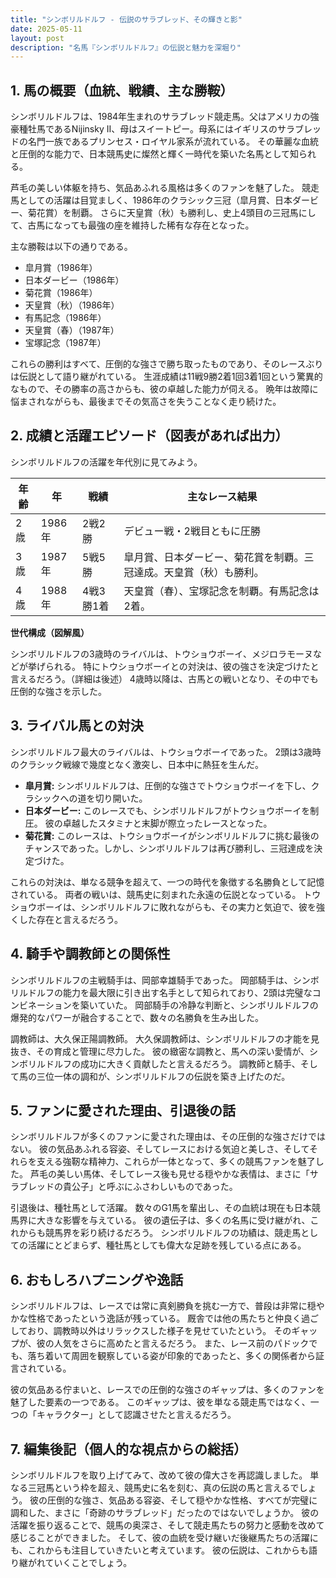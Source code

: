 ```yaml
---
title: "シンボリルドルフ - 伝説のサラブレッド、その輝きと影"
date: 2025-05-11
layout: post
description: "名馬『シンボリルドルフ』の伝説と魅力を深堀り"
---
```


## 1. 馬の概要（血統、戦績、主な勝鞍）

シンボリルドルフは、1984年生まれのサラブレッド競走馬。父はアメリカの強豪種牡馬であるNijinsky II、母はスイートピー。母系にはイギリスのサラブレッドの名門一族であるプリンセス・ロイヤル家系が流れている。  その華麗な血統と圧倒的な能力で、日本競馬史に燦然と輝く一時代を築いた名馬として知られる。

芦毛の美しい体躯を持ち、気品あふれる風格は多くのファンを魅了した。  競走馬としての活躍は目覚ましく、1986年のクラシック三冠（皐月賞、日本ダービー、菊花賞）を制覇。  さらに天皇賞（秋）も勝利し、史上4頭目の三冠馬にして、古馬になっても最強の座を維持した稀有な存在となった。

主な勝鞍は以下の通りである。

* 皐月賞（1986年）
* 日本ダービー（1986年）
* 菊花賞（1986年）
* 天皇賞（秋）（1986年）
* 有馬記念（1986年）
* 天皇賞（春）（1987年）
* 宝塚記念（1987年）


これらの勝利はすべて、圧倒的な強さで勝ち取ったものであり、そのレースぶりは伝説として語り継がれている。  生涯成績は11戦9勝2着1回3着1回という驚異的なもので、その勝率の高さからも、彼の卓越した能力が伺える。  晩年は故障に悩まされながらも、最後までその気高さを失うことなく走り続けた。


## 2. 成績と活躍エピソード（図表があれば出力）

シンボリルドルフの活躍を年代別に見てみよう。

| 年齢 | 年 | 戦績 | 主なレース結果 |
|---|---|---|---|
| 2歳 | 1986年 | 2戦2勝 |  デビュー戦・2戦目ともに圧勝 |
| 3歳 | 1987年 | 5戦5勝 | 皐月賞、日本ダービー、菊花賞を制覇。三冠達成。天皇賞（秋）も勝利。 |
| 4歳 | 1988年 | 4戦3勝1着 | 天皇賞（春）、宝塚記念を制覇。有馬記念は2着。 |


**世代構成（図解風）**

シンボリルドルフの3歳時のライバルは、トウショウボーイ、メジロラモーヌなどが挙げられる。  特にトウショウボーイとの対決は、彼の強さを決定づけたと言えるだろう。（詳細は後述）  4歳時以降は、古馬との戦いとなり、その中でも圧倒的な強さを示した。


## 3. ライバル馬との対決

シンボリルドルフ最大のライバルは、トウショウボーイであった。  2頭は3歳時のクラシック戦線で幾度となく激突し、日本中に熱狂を生んだ。

* **皐月賞:**  シンボリルドルフは、圧倒的な強さでトウショウボーイを下し、クラシックへの道を切り開いた。
* **日本ダービー:**  このレースでも、シンボリルドルフがトウショウボーイを制圧。  彼の卓越したスタミナと末脚が際立ったレースとなった。
* **菊花賞:**  このレースは、トウショウボーイがシンボリルドルフに挑む最後のチャンスであった。しかし、シンボリルドルフは再び勝利し、三冠達成を決定づけた。

これらの対決は、単なる競争を超えて、一つの時代を象徴する名勝負として記憶されている。  両者の戦いは、競馬史に刻まれた永遠の伝説となっている。  トウショウボーイは、シンボリルドルフに敗れながらも、その実力と気迫で、彼を強くした存在と言えるだろう。


## 4. 騎手や調教師との関係性

シンボリルドルフの主戦騎手は、岡部幸雄騎手であった。  岡部騎手は、シンボリルドルフの能力を最大限に引き出す名手として知られており、2頭は完璧なコンビネーションを築いていた。  岡部騎手の冷静な判断と、シンボリルドルフの爆発的なパワーが融合することで、数々の名勝負を生み出した。

調教師は、大久保正陽調教師。  大久保調教師は、シンボリルドルフの才能を見抜き、その育成と管理に尽力した。  彼の緻密な調教と、馬への深い愛情が、シンボリルドルフの成功に大きく貢献したと言えるだろう。  調教師と騎手、そして馬の三位一体の調和が、シンボリルドルフの伝説を築き上げたのだ。


## 5. ファンに愛された理由、引退後の話

シンボリルドルフが多くのファンに愛された理由は、その圧倒的な強さだけではない。  彼の気品あふれる容姿、そしてレースにおける気迫と美しさ、そしてそれらを支える強靭な精神力、これらが一体となって、多くの競馬ファンを魅了した。  芦毛の美しい馬体、そしてレース後も見せる穏やかな表情は、まさに「サラブレッドの貴公子」と呼ぶにふさわしいものであった。

引退後は、種牡馬として活躍。  数々のG1馬を輩出し、その血統は現在も日本競馬界に大きな影響を与えている。  彼の遺伝子は、多くの名馬に受け継がれ、これからも競馬界を彩り続けるだろう。  シンボリルドルフの功績は、競走馬としての活躍にとどまらず、種牡馬としても偉大な足跡を残している点にある。


## 6. おもしろハプニングや逸話

シンボリルドルフは、レースでは常に真剣勝負を挑む一方で、普段は非常に穏やかな性格であったという逸話が残っている。  厩舎では他の馬たちと仲良く過ごしており、調教時以外はリラックスした様子を見せていたという。  そのギャップが、彼の人気をさらに高めたと言えるだろう。  また、レース前のパドックでも、落ち着いて周囲を観察している姿が印象的であったと、多くの関係者から証言されている。

彼の気品ある佇まいと、レースでの圧倒的な強さのギャップは、多くのファンを魅了した要素の一つである。  このギャップは、彼を単なる競走馬ではなく、一つの「キャラクター」として認識させたと言えるだろう。


## 7. 編集後記（個人的な視点からの総括）

シンボリルドルフを取り上げてみて、改めて彼の偉大さを再認識しました。  単なる三冠馬という枠を超え、競馬史に名を刻む、真の伝説の馬と言えるでしょう。  彼の圧倒的な強さ、気品ある容姿、そして穏やかな性格、すべてが完璧に調和した、まさに「奇跡のサラブレッド」だったのではないでしょうか。  彼の活躍を振り返ることで、競馬の奥深さ、そして競走馬たちの努力と感動を改めて感じることができました。  そして、彼の血統を受け継いだ後継馬たちの活躍にも、これからも注目していきたいと考えています。  彼の伝説は、これからも語り継がれていくことでしょう。
